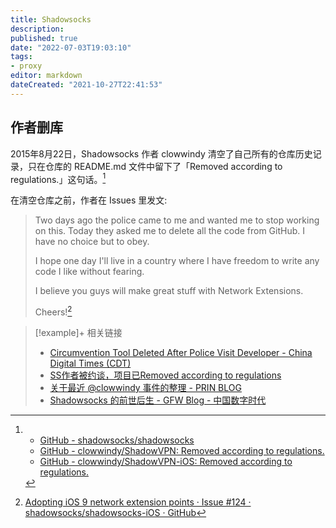 ```yaml
---
title: Shadowsocks
description:
published: true
date: "2022-07-03T19:03:10"
tags:
- proxy
editor: markdown
dateCreated: "2021-10-27T22:41:53"
---
```


## 作者删库

2015年8月22日，Shadowsocks 作者 clowwindy 清空了自己所有的仓库历史记录，只在仓库的 README.md 文件中留下了「Removed according to regulations.」这句话。[^clr]

[^clr]:
    +   [GitHub - shadowsocks/shadowsocks](https://web.archive.org/web/20211016182935/https://github.com/shadowsocks/shadowsocks)
    +   [GitHub - clowwindy/ShadowVPN: Removed according to regulations.](https://web.archive.org/web/20210125042808/https://github.com/clowwindy/ShadowVPN)
    +   [GitHub - clowwindy/ShadowVPN-iOS: Removed according to regulations.](https://web.archive.org/web/20201224085422/https://github.com/clowwindy/ShadowVPN-iOS)

在清空仓库之前，作者在 Issues 里发文:

> Two days ago the police came to me and wanted me to stop working on this. Today they asked me to delete all the code from GitHub. I have no choice but to obey.
>
> I hope one day I'll live in a country where I have freedom to write any code I like without fearing.
>
> I believe you guys will make great stuff with Network Extensions.
>
> Cheers![^124]

[^124]: [Adopting iOS 9 network extension points · Issue #124 · shadowsocks/shadowsocks-iOS · GitHub](https://web.archive.org/web/20150822042959/https://github.com/shadowsocks/shadowsocks-iOS/issues/124#issuecomment-133630294)

<!--
[remove · shadowsocks/shadowsocks@938bba3 · GitHub](https://web.archive.org/web/20200928040938/https://github.com/shadowsocks/shadowsocks/commit/938bba32a4008bdde9c064dda6a0597987ddef54)
-->

> [!example]+ 相关链接
> + [Circumvention Tool Deleted After Police Visit Developer - China Digital Times (CDT)](https://chinadigitaltimes.net/2015/08/circumvention-tool-deleted-after-police-visit-developer/)
> + [SS作者被约谈，项目已Removed according to regulations](https://web.archive.org/web/20190907070114/http://bangumi.tv/group/topic/311628)
> + [关于最近 @clowwindy 事件的整理 - PRIN BLOG](https://web.archive.org/web/20201128070624/https://printempw.github.io/about-clowwindy-archive/)
> + [Shadowsocks 的前世后生 - GFW Blog - 中国数字时代](https://chinadigitaltimes.net/chinese/539262.html)
